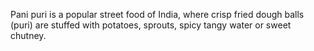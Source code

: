  Pani puri is a popular street food of India, where crisp fried dough balls (puri) are stuffed with potatoes, sprouts, spicy tangy water or sweet chutney.

